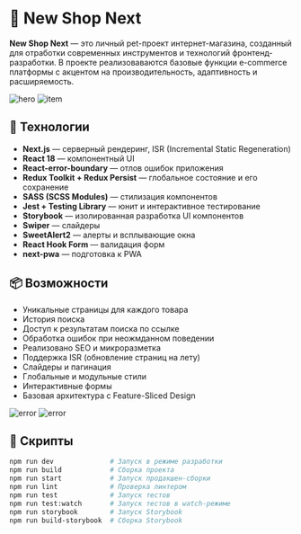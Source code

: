# 🛒 New Shop Next

**New Shop Next** — это личный pet-проект интернет-магазина, созданный для отработки современных инструментов и технологий фронтенд-разработки. В проекте реализоваваются базовые функции e-commerce платформы с акцентом на производительность, адаптивность и расширяемость.

![hero](https://i.ibb.co/ZbTJqcW/nextshophero-1.webp)
![item](https://i.ibb.co/G4XqC9CH/nextshop1.webp)

## 🚀 Технологии

- **Next.js** — серверный рендеринг, ISR (Incremental Static Regeneration)
- **React 18** — компонентный UI
- **React-error-boundary** — отлов ошибок приложения
- **Redux Toolkit + Redux Persist** — глобальное состояние и его сохранение
- **SASS (SCSS Modules)** — стилизация компонентов
- **Jest + Testing Library** — юнит и интерактивное тестирование
- **Storybook** — изолированная разработка UI компонентов
- **Swiper** — слайдеры
- **SweetAlert2** — алерты и всплывающие окна
- **React Hook Form** — валидация форм
- **next-pwa** — подготовка к PWA

## 📦 Возможности

- Уникальные страницы для каждого товара
- История поиска
- Доступ к результатам поиска  по ссылке
- Обработка ошибок при неожмданном поведении
- Реализовано SEO и микроразметка
- Поддержка ISR (обновление страниц на лету)
- Слайдеры и пагинация
- Глобальные и модульные стили
- Интерактивные формы
- Базовая архитектура с Feature-Sliced Design

![error](https://i.ibb.co/ZzRVPBD8/nextshopsearch.webp)
![error](https://i.ibb.co/qLtz9y5N/nextshoperror.webp)

## 📜 Скрипты

```bash
npm run dev              # Запуск в режиме разработки
npm run build            # Сборка проекта
npm run start            # Запуск продакшен-сборки
npm run lint             # Проверка линтером
npm run test             # Запуск тестов
npm run test:watch       # Запуск тестов в watch-режиме
npm run storybook        # Запуск Storybook
npm run build-storybook  # Сборка Storybook
